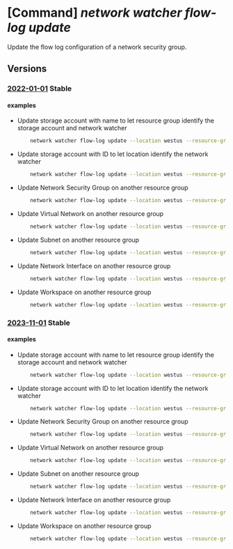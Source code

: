 # [Command] _network watcher flow-log update_

Update the flow log configuration of a network security group.

## Versions

### [2022-01-01](/Resources/mgmt-plane/L3N1YnNjcmlwdGlvbnMve30vcmVzb3VyY2Vncm91cHMve30vcHJvdmlkZXJzL21pY3Jvc29mdC5uZXR3b3JrL25ldHdvcmt3YXRjaGVycy97fS9mbG93bG9ncy97fQ==/2022-01-01.xml) **Stable**

<!-- mgmt-plane /subscriptions/{}/resourcegroups/{}/providers/microsoft.network/networkwatchers/{}/flowlogs/{} 2022-01-01 -->

#### examples

- Update storage account with name to let resource group identify the storage account and network watcher
    ```bash
        network watcher flow-log update --location westus --resource-group MyResourceGroup --name MyFlowLog --storage-account accountname
    ```

- Update storage account with ID to let location identify the network watcher
    ```bash
        network watcher flow-log update --location westus --resource-group MyResourceGroup --name MyFlowLog --storage-account accountid
    ```

- Update Network Security Group on another resource group
    ```bash
        network watcher flow-log update --location westus --resource-group MyAnotherResourceGroup --name MyFlowLog --nsg MyNSG
    ```

- Update Virtual Network on another resource group
    ```bash
        network watcher flow-log update --location westus --resource-group MyAnotherResourceGroup --name MyFlowLog --vnet MyVNet
    ```

- Update Subnet on another resource group
    ```bash
        network watcher flow-log update --location westus --resource-group MyAnotherResourceGroup --name MyFlowLog --vnet MyVNet --subnet MySubnet
    ```

- Update Network Interface on another resource group
    ```bash
        network watcher flow-log update --location westus --resource-group MyAnotherResourceGroup --name MyFlowLog --nic MyNIC
    ```

- Update Workspace on another resource group
    ```bash
        network watcher flow-log update --location westus --resource-group MyAnotherResourceGroup --name MyFlowLog --workspace MyAnotherLogAnalyticWorkspace
    ```

### [2023-11-01](/Resources/mgmt-plane/L3N1YnNjcmlwdGlvbnMve30vcmVzb3VyY2Vncm91cHMve30vcHJvdmlkZXJzL21pY3Jvc29mdC5uZXR3b3JrL25ldHdvcmt3YXRjaGVycy97fS9mbG93bG9ncy97fQ==/2023-11-01.xml) **Stable**

<!-- mgmt-plane /subscriptions/{}/resourcegroups/{}/providers/microsoft.network/networkwatchers/{}/flowlogs/{} 2023-11-01 -->

#### examples

- Update storage account with name to let resource group identify the storage account and network watcher
    ```bash
        network watcher flow-log update --location westus --resource-group MyResourceGroup --name MyFlowLog --storage-account accountname
    ```

- Update storage account with ID to let location identify the network watcher
    ```bash
        network watcher flow-log update --location westus --resource-group MyResourceGroup --name MyFlowLog --storage-account accountid
    ```

- Update Network Security Group on another resource group
    ```bash
        network watcher flow-log update --location westus --resource-group MyAnotherResourceGroup --name MyFlowLog --nsg MyNSG
    ```

- Update Virtual Network on another resource group
    ```bash
        network watcher flow-log update --location westus --resource-group MyAnotherResourceGroup --name MyFlowLog --vnet MyVNet
    ```

- Update Subnet on another resource group
    ```bash
        network watcher flow-log update --location westus --resource-group MyAnotherResourceGroup --name MyFlowLog --vnet MyVNet --subnet MySubnet
    ```

- Update Network Interface on another resource group
    ```bash
        network watcher flow-log update --location westus --resource-group MyAnotherResourceGroup --name MyFlowLog --nic MyNIC
    ```

- Update Workspace on another resource group
    ```bash
        network watcher flow-log update --location westus --resource-group MyAnotherResourceGroup --name MyFlowLog --workspace MyAnotherLogAnalyticWorkspace
    ```
